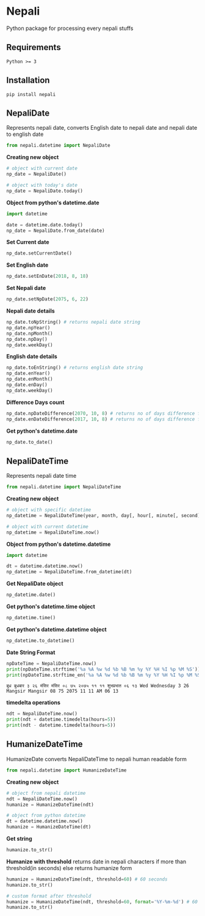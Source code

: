 Nepali
======

  
Python package for processing every nepali stuffs

Requirements
------------
	Python >= 3


Installation
-----------
	pip install nepali

NepaliDate
-------------

Represents nepali date, converts English date to nepali date and nepali date to english date

```python
from nepali.datetime import NepaliDate  
```

**Creating new object**
```python
# object with current date
np_date = NepaliDate()

# object with today's date
np_date = NepaliDate.today()
```

**Object from python's datetime.date**
```python
import datetime

date = datetime.date.today()
np_date = NepaliDate.from_date(date)
```

**Set Current date**  
```python
np_date.setCurrentDate()
```

**Set English date**  
```python
np_date.setEnDate(2018, 8, 18)
```

**Set Nepali date**  
```python
np_date.setNpDate(2075, 6, 22)
```

**Nepali date details**  
```python
np_date.toNpString() # returns nepali date string  
np_date.npYear()  
np_date.npMonth()  
np_date.npDay()  
np_date.weekDay()
```

**English date details**  
```python
np_date.toEnString() # returns english date string  
np_date.enYear()  
np_date.enMonth()  
np_date.enDay()  
np_date.weekDay()
```

**Difference Days count**  
```python
np_date.npDateDifference(2070, 10, 8) # returns no of days difference for nepali date.  
np_date.enDateDifference(2017, 10, 8) # returns no of days difference for english date.
```

**Get python's datetime.date**
```python
np_date.to_date()
```


NepaliDateTime
-------------

Represents nepali date time

```python
from nepali.datetime import NepaliDateTime  
```

**Creating new object**
```python
# object with specific datetime
np_datetime = NepaliDateTime(year, month, day[, hour[, minute[, second]]]) # arguments must be nepali

# object with current datetime
np_datetime = NepaliDateTime.now()
```

**Object from python's datetime.datetime**
```python
import datetime

dt = datetime.datetime.now()
np_datetime = NepaliDateTime.from_datetime(dt)
```

**Get NepaliDate object**
```python
np_datetime.date()
```

**Get python's datetime.time object**
```python
np_datetime.time()
```

**Get python's datetime.datetime object**
```python
np_datetime.to_datetime()
```
**Date String Format**
```python
npDateTime = NepaliDateTime.now()
print(npDateTime.strftime('%a %A %w %d %b %B %m %y %Y %H %I %p %M %S'))
print(npDateTime.strftime_en('%a %A %w %d %b %B %m %y %Y %H %I %p %M %S'))
```
`बुध बुधबार ३ २६ मंसिर मंसिर ०८ ७५ २०७५ ११ ११ शुभप्रभात ०६ १३
Wed Wednesday 3 26 Mangsir Mangsir 08 75 2075 11 11 AM 06 13`

**timedelta operations**
```python
ndt = NepaliDateTime.now()
print(ndt + datetime.timedelta(hours=5))
print(ndt - datetime.timedelta(hours=5))
```

HumanizeDateTime
-------------

HumanizeDate converts NepaliDateTime to nepali human readable form

```python
from nepali.datetime import HumanizeDateTime  
```

**Creating new object**
```python
# object from nepali datetime
ndt = NepaliDateTime.now()
humanize = HumanizeDateTime(ndt)

# object from python datetime
dt = datetime.datetime.now()
humanize = HumanizeDateTime(dt)
```

**Get string**
```python
humanize.to_str()
```

**Humanize with threshold**
returns date in nepali characters if more than threshold(in seconds) else returns humanize form
```python
humanize = HumanizeDateTime(ndt, threshold=60) # 60 seconds
humanize.to_str()

# custom format after threshold
humanize = HumanizeDateTime(ndt, threshold=60, format='%Y-%m-%d') # 60 seconds
humanize.to_str()
```

